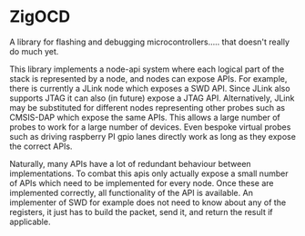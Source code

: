 # ZigOCD

A library for flashing and debugging microcontrollers..... that doesn't really do much yet.

This library implements a node-api system where each logical part of the stack is represented by a
node, and nodes can expose APIs. For example, there is currently a JLink node which exposes a SWD API.
Since JLink also supports JTAG it can also (in future) expose a JTAG API. Alternatively, JLink may be
substituted for different nodes representing other probes such as CMSIS-DAP which expose the same
APIs. This allows a large number of probes to work for a large number of devices. Even bespoke virtual
probes such as driving raspberry PI gpio lanes directly work as long as they expose the correct APIs.

Naturally, many APIs have a lot of redundant behaviour between implementations. To combat this apis
only actually expose a small number of APIs which need to be implemented for every node. Once these are implemented correctly, all functionality of the API is available. An implementer of SWD for
example does not need to know about any of the registers, it just has to build the packet, send it,
and return the result if applicable.
